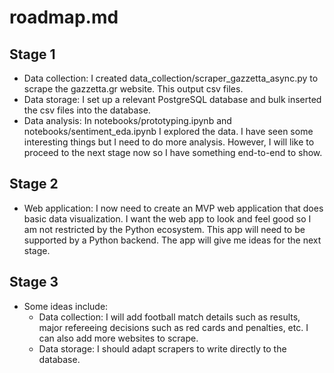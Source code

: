# roadmap.md

## Stage 1
- Data collection: I created data_collection/scraper_gazzetta_async.py to scrape the gazzetta.gr website. This output csv files.
- Data storage: I set up a relevant PostgreSQL database and bulk inserted the csv files into the database.
- Data analysis: In notebooks/prototyping.ipynb and notebooks/sentiment_eda.ipynb I explored the data. I have seen some interesting things but I need to do more analysis. However, I will like to proceed to the next stage now so I have something end-to-end to show.

## Stage 2
- Web application: I now need to create an MVP web application that does basic data visualization. I want the web app to look and feel good so I am not restricted by the Python ecosystem. This app will need to be supported by a Python backend. The app will give me ideas for the next stage.

## Stage 3
- Some ideas include:
  - Data collection: I will add football match details such as results, major refereeing decisions such as red cards and penalties, etc. I can also add more websites to scrape.
  - Data storage: I should adapt scrapers to write directly to the database.
